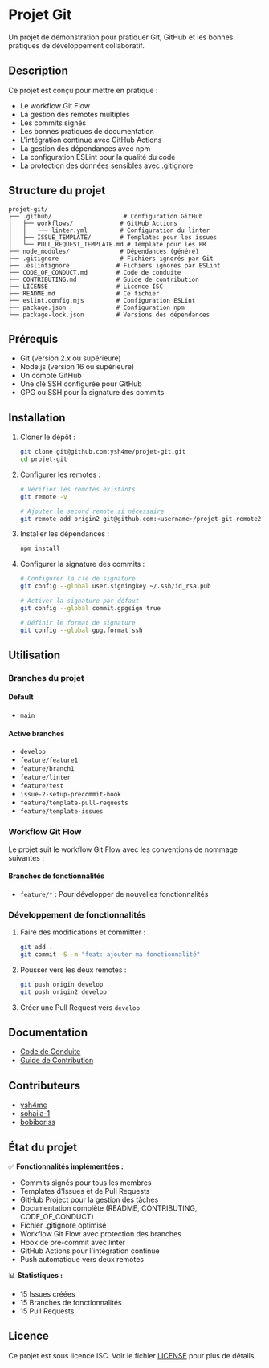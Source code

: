 # Projet Git

Un projet de démonstration pour pratiquer Git, GitHub et les bonnes pratiques de développement collaboratif.

## Description

Ce projet est conçu pour mettre en pratique :
- Le workflow Git Flow
- La gestion des remotes multiples
- Les commits signés
- Les bonnes pratiques de documentation
- L'intégration continue avec GitHub Actions
- La gestion des dépendances avec npm
- La configuration ESLint pour la qualité du code
- La protection des données sensibles avec .gitignore

## Structure du projet

```
projet-git/
├── .github/                    # Configuration GitHub
│   ├── workflows/             # GitHub Actions
│   │   └── linter.yml         # Configuration du linter
│   ├── ISSUE_TEMPLATE/        # Templates pour les issues
│   └── PULL_REQUEST_TEMPLATE.md # Template pour les PR
├── node_modules/              # Dépendances (généré)
├── .gitignore                 # Fichiers ignorés par Git
├── .eslintignore             # Fichiers ignorés par ESLint
├── CODE_OF_CONDUCT.md        # Code de conduite
├── CONTRIBUTING.md           # Guide de contribution
├── LICENSE                   # Licence ISC
├── README.md                 # Ce fichier
├── eslint.config.mjs         # Configuration ESLint
├── package.json              # Configuration npm
└── package-lock.json         # Versions des dépendances
```

## Prérequis

- Git (version 2.x ou supérieure)
- Node.js (version 16 ou supérieure)
- Un compte GitHub
- Une clé SSH configurée pour GitHub
- GPG ou SSH pour la signature des commits

## Installation

1. Cloner le dépôt :
   ```bash
   git clone git@github.com:ysh4me/projet-git.git
   cd projet-git
   ```

2. Configurer les remotes :
   ```bash
   # Vérifier les remotes existants
   git remote -v

   # Ajouter le second remote si nécessaire
   git remote add origin2 git@github.com:<username>/projet-git-remote2.git
   ```

3. Installer les dépendances :
   ```bash
   npm install
   ```

4. Configurer la signature des commits :
   ```bash
   # Configurer la clé de signature
   git config --global user.signingkey ~/.ssh/id_rsa.pub

   # Activer la signature par défaut
   git config --global commit.gpgsign true

   # Définir le format de signature
   git config --global gpg.format ssh
   ```

## Utilisation

### Branches du projet

#### Default
- `main`

#### Active branches
- `develop`
- `feature/feature1`
- `feature/branch1`
- `feature/linter`
- `feature/test`
- `issue-2-setup-precommit-hook`
- `feature/template-pull-requests`
- `feature/template-issues`

### Workflow Git Flow

Le projet suit le workflow Git Flow avec les conventions de nommage suivantes :

#### Branches de fonctionnalités
- `feature/*` : Pour développer de nouvelles fonctionnalités


### Développement de fonctionnalités



1. Faire des modifications et committer :
   ```bash
   git add .
   git commit -S -m "feat: ajouter ma fonctionnalité"
   ```

3. Pousser vers les deux remotes :
   ```bash
   git push origin develop
   git push origin2 develop
   ```

4. Créer une Pull Request vers `develop`

## Documentation

- [Code de Conduite](CODE_OF_CONDUCT.md)
- [Guide de Contribution](CONTRIBUTING.md)

## Contributeurs

- [ysh4me](https://github.com/ysh4me)
- [sohaila-1](https://github.com/sohaila-1)
- [bobiboriss](https://github.com/bobiboriss)

## État du projet

✅ **Fonctionnalités implémentées :**
- Commits signés pour tous les membres
- Templates d'Issues et de Pull Requests
- GitHub Project pour la gestion des tâches
- Documentation complète (README, CONTRIBUTING, CODE_OF_CONDUCT)
- Fichier .gitignore optimisé
- Workflow Git Flow avec protection des branches
- Hook de pre-commit avec linter
- GitHub Actions pour l'intégration continue
- Push automatique vers deux remotes

📊 **Statistiques :**
- 15 Issues créées
- 15 Branches de fonctionnalités
- 15 Pull Requests

## Licence

Ce projet est sous licence ISC. Voir le fichier [LICENSE](LICENSE) pour plus de détails.
